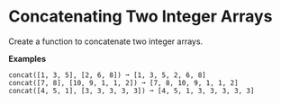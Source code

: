 # Concatenating Two Integer Arrays

Create a function to concatenate two integer arrays.

**Examples**
```
concat([1, 3, 5], [2, 6, 8]) ➞ [1, 3, 5, 2, 6, 8]
concat([7, 8], [10, 9, 1, 1, 2]) ➞ [7, 8, 10, 9, 1, 1, 2]
concat([4, 5, 1], [3, 3, 3, 3, 3]) ➞ [4, 5, 1, 3, 3, 3, 3, 3]
```